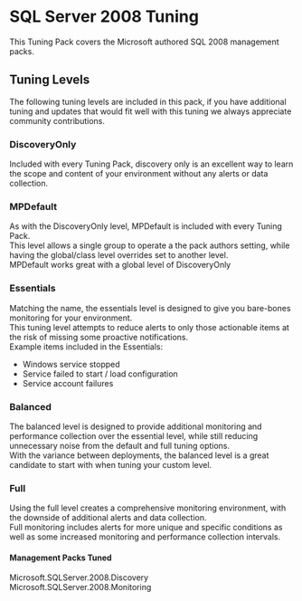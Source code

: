 # SQL Server 2008 Tuning

This Tuning Pack covers the Microsoft authored SQL 2008 management packs.

## Tuning Levels

The following tuning levels are included in this pack, if you have additional tuning and updates that would fit well with this tuning we always appreciate community contributions.

### DiscoveryOnly

Included with every Tuning Pack, discovery only is an excellent way to learn the scope and content of your environment without any alerts or data collection.

### MPDefault

As with the DiscoveryOnly level, MPDefault is included with every Tuning Pack.  
This level allows a single group to operate a the pack authors setting, while having the global/class level overrides set to another level.  
MPDefault works great with a global level of DiscoveryOnly

### Essentials

Matching the name, the essentials level is designed to give you bare-bones monitoring for your environment.  
This tuning level attempts to reduce alerts to only those actionable items at the risk of missing some proactive notifications.  
Example items included in the Essentials:

- Windows service stopped
- Service failed to start / load configuration
- Service account failures

### Balanced

The balanced level is designed to provide additional monitoring and performance collection over the essential level, while still reducing unnecessary noise from the default and full tuning options.  
With the variance between deployments, the balanced level is a great candidate to start with when tuning your custom level.

### Full

Using the full level creates a comprehensive monitoring environment, with the downside of additional alerts and data collection.  
Full monitoring includes alerts for more unique and specific conditions as well as some increased monitoring and performance collection intervals.

#### Management Packs Tuned

Microsoft.SQLServer.2008.Discovery  
Microsoft.SQLServer.2008.Monitoring  
